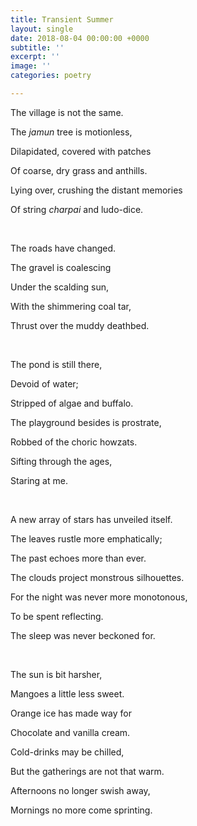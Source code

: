 ```yaml
---
title: Transient Summer
layout: single
date: 2018-08-04 00:00:00 +0000
subtitle: ''
excerpt: ''
image: ''
categories: poetry

---
```

The village is not the same.

The _jamun_ tree is motionless,

Dilapidated, covered with patches 

Of coarse, dry grass and anthills.

Lying over, crushing the distant memories

Of string _charpai_ and ludo-dice.

 

The roads have changed.

The gravel is coalescing 

Under the scalding sun,

With the shimmering coal tar,

Thrust over the muddy deathbed.

 

The pond is still there,

Devoid of water;

Stripped of algae and buffalo.

The playground besides is prostrate,

Robbed of the choric howzats.

Sifting through the ages,

Staring at me.

 

A new array of stars has unveiled itself.

The leaves rustle more emphatically;

The past echoes more than ever.

The clouds project monstrous silhouettes.

For the night was never more monotonous,

To be spent reflecting.

The sleep was never beckoned for.

 

The sun is bit harsher,

Mangoes a little less sweet.

Orange ice has made way for

Chocolate and vanilla cream.

Cold-drinks may be chilled,

But the gatherings are not that warm.

Afternoons no longer swish away,

Mornings no more come sprinting.
